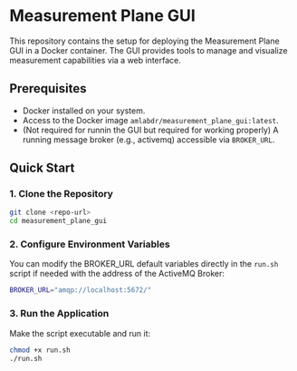 # Measurement Plane GUI

This repository contains the setup for deploying the Measurement Plane GUI in a Docker container. The GUI provides tools to manage and visualize measurement capabilities via a web interface.

## Prerequisites

- Docker installed on your system.
- Access to the Docker image `amlabdr/measurement_plane_gui:latest`.
- (Not required for runnin the GUI but required for working properly) A running message broker (e.g., activemq) accessible via `BROKER_URL`.

## Quick Start

### 1. Clone the Repository
```bash
git clone <repo-url>
cd measurement_plane_gui
```

### 2. Configure Environment Variables
You can modify the BROKER_URL default variables directly in the `run.sh` script if needed with the address of the ActiveMQ Broker:

```bash
BROKER_URL="amqp://localhost:5672/"
```

### 3. Run the Application
Make the script executable and run it:

```bash
chmod +x run.sh
./run.sh
```
